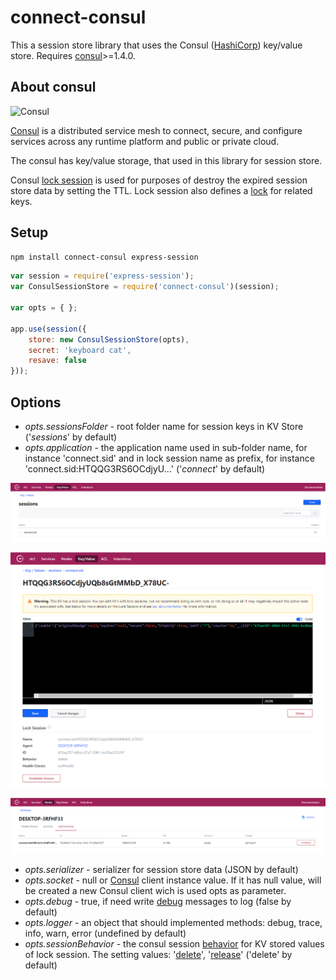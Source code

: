 # connect-consul

This a session store library that uses the Consul ([HashiCorp](https://www.hashicorp.com)) key/value store. Requires [consul](https://www.consul.io/downloads.html)>=1.4.0.

About consul
-----

![Consul](https://www.consul.io/assets/images/og-image-6ef0ad8b.png)

[Consul](https://www.consul.io) is a distributed service mesh to connect, secure, and configure services across any runtime platform and public or private cloud.

The consul has key/value storage, that used in this library for session store.

Consul [lock session](https://www.consul.io/docs/internals/sessions.html) is used for purposes of destroy the expired session store data by setting the TTL. Lock session also defines a [lock](https://www.consul.io/api/kv.html#acquire) for related keys.

Setup
-----

```sh
npm install connect-consul express-session
```

```js
var session = require('express-session');
var ConsulSessionStore = require('connect-consul')(session);

var opts = { };

app.use(session({
    store: new ConsulSessionStore(opts),
    secret: 'keyboard cat',
    resave: false
}));
```

Options
-----

* _opts.sessionsFolder_ - root folder name for session keys in KV Store ('_sessions_' by default)
* _opts.application_ - the application name used in sub-folder name, for instance 'connect.sid' and in lock session name as prefix, for instance 'connect.sid:HTQQG3RS6OCdjyU...' ('_connect_' by default)

![root folder and sub-folder names](doc/images/sessions.png)

![the session data in kv store](doc/images/session-kv.png)

![lock session](doc/images/lock-session.png)

* _opts.serializer_ - serializer for session store data (JSON by default)
* _opts.socket_ - null or [Consul](https://www.npmjs.com/package/consul) client instance value. If it has null value, will be created a new Consul client wich is used opts as parameter.
* _opts.debug_ - true, if need write [debug](https://www.npmjs.com/package/debug) messages to log (false by default)
* _opts.logger_ - an object that should implemented methods: debug, trace, info, warn, error (undefined by default)
* _opts.sessionBehavior_ - the consul session [behavior](https://www.consul.io/api/session.html#behavior) for KV stored values of lock session. The setting values: '[delete](https://www.consul.io/api/session.html#delete)', '[release](https://www.consul.io/api/session.html#release)' ('delete' by default)
